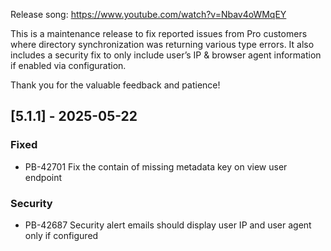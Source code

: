 Release song: https://www.youtube.com/watch?v=Nbav4oWMqEY

This is a maintenance release to fix reported issues from Pro customers where directory synchronization was returning various type errors. It also includes a security fix to only include user’s IP & browser agent information if enabled via configuration.

Thank you for the valuable feedback and patience!

## [5.1.1] - 2025-05-22
### Fixed
- PB-42701 Fix the contain of missing metadata key on view user endpoint

### Security
- PB-42687 Security alert emails should display user IP and user agent only if configured
